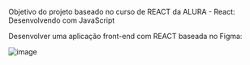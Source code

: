 Objetivo do projeto baseado no curso de REACT da ALURA - React: Desenvolvendo com JavaScript

Desenvolver uma aplicação front-end com REACT baseada no Figma:

![image](https://github.com/gustavojastrow/organograma/assets/81244208/e534f7af-dc35-455e-8c33-37351e0a3981)
